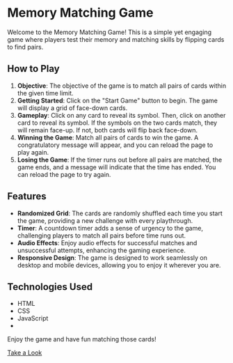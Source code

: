 # Memory Matching Game

Welcome to the Memory Matching Game! This is a simple yet engaging game where players test their memory and matching skills by flipping cards to find pairs.

## How to Play

1. **Objective**: The objective of the game is to match all pairs of cards within the given time limit.
2. **Getting Started**: Click on the "Start Game" button to begin. The game will display a grid of face-down cards.
3. **Gameplay**: Click on any card to reveal its symbol. Then, click on another card to reveal its symbol. If the symbols on the two cards match, they will remain face-up. If not, both cards will flip back face-down.
4. **Winning the Game**: Match all pairs of cards to win the game. A congratulatory message will appear, and you can reload the page to play again.
5. **Losing the Game**: If the timer runs out before all pairs are matched, the game ends, and a message will indicate that the time has ended. You can reload the page to try again.

## Features

- **Randomized Grid**: The cards are randomly shuffled each time you start the game, providing a new challenge with every playthrough.
- **Timer**: A countdown timer adds a sense of urgency to the game, challenging players to match all pairs before time runs out.
- **Audio Effects**: Enjoy audio effects for successful matches and unsuccessful attempts, enhancing the gaming experience.
- **Responsive Design**: The game is designed to work seamlessly on desktop and mobile devices, allowing you to enjoy it wherever you are.

## Technologies Used

- HTML
- CSS
- JavaScript
- 
Enjoy the game and have fun matching those cards!

[Take a Look](#)
